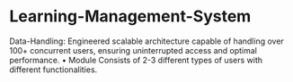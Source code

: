 # Learning-Management-System
 Data-Handling: Engineered scalable architecture capable of handling over 100+ concurrent users, ensuring  uninterrupted access and optimal performance. • Module Consists of 2-3 different types of users with different  functionalities. 
